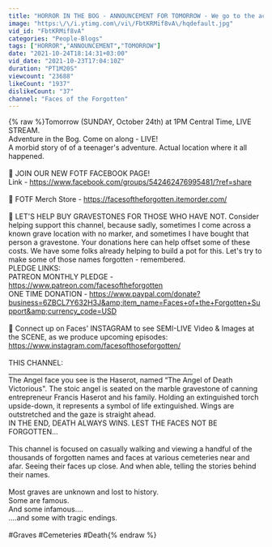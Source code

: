 ```yaml
---
title: "HORROR IN THE BOG - ANNOUNCEMENT FOR TOMORROW - We go to the actual location - LIVE STREAM TOMORROW!"
image: "https:\/\/i.ytimg.com\/vi\/FbtKRMif8vA\/hqdefault.jpg"
vid_id: "FbtKRMif8vA"
categories: "People-Blogs"
tags: ["HORROR","ANNOUNCEMENT","TOMORROW"]
date: "2021-10-24T18:14:31+03:00"
vid_date: "2021-10-23T17:04:10Z"
duration: "PT1M20S"
viewcount: "23688"
likeCount: "1937"
dislikeCount: "37"
channel: "Faces of the Forgotten"
---
```

{% raw %}Tomorrow (SUNDAY, October 24th) at 1PM Central Time, LIVE STREAM. <br />Adventure in the Bog. Come on along - LIVE!<br />A morbid story of of a teenager's adventure. Actual location where it all happened.<br /><br />🔴  JOIN OUR NEW FOTF FACEBOOK PAGE! <br />Link - <a rel="nofollow" target="blank" href="https://www.facebook.com/groups/542462476995481/?ref=share">https://www.facebook.com/groups/542462476995481/?ref=share</a><br /><br />🔴  FOTF Merch Store - <a rel="nofollow" target="blank" href="https://facesoftheforgotten.itemorder.com/">https://facesoftheforgotten.itemorder.com/</a><br /><br />🔴  LET'S HELP BUY GRAVESTONES FOR THOSE WHO HAVE NOT. Consider helping support this channel, because sadly, sometimes I come across a known grave location with no marker, and sometimes I have bought that person a gravestone. Your donations here can help offset some of these costs.  We have some folks already helping to build a pot for this. Let's try to make some of those names forgotten - remembered. <br />PLEDGE LINKS:<br />PATREON MONTHLY PLEDGE - <a rel="nofollow" target="blank" href="https://www.patreon.com/facesoftheforgotten">https://www.patreon.com/facesoftheforgotten</a><br />ONE TIME DONATION - <a rel="nofollow" target="blank" href="https://www.paypal.com/donate?business=6ZBCL7Y632H3J&amp;item_name=Faces+of+the+Forgotten+Support&amp;currency_code=USD">https://www.paypal.com/donate?business=6ZBCL7Y632H3J&amp;item_name=Faces+of+the+Forgotten+Support&amp;currency_code=USD</a><br /><br />🔴  Connect up on Faces' INSTAGRAM to see SEMI-LIVE Video &amp; Images at the SCENE, as we produce upcoming episodes:<br /><a rel="nofollow" target="blank" href="https://www.instagram.com/facesofthoseforgotten/">https://www.instagram.com/facesofthoseforgotten/</a><br /><br />THIS CHANNEL:<br />_________________________________________________________<br />The Angel face you see is the Haserot, named “The Angel of Death Victorious&quot;. The stoic angel is seated on the marble gravestone of canning entrepreneur Francis Haserot and his family. Holding an extinguished torch upside-down, it represents a symbol of life extinguished. Wings are outstretched and the gaze is straight ahead. <br />IN THE END, DEATH ALWAYS WINS. LEST THE FACES NOT BE FORGOTTEN...<br /><br />This channel is focused on casually walking and viewing a handful of the thousands of forgotten names and faces at various cemeteries near and afar. Seeing their faces up close. And when able, telling the stories behind their names.<br /> <br />Most graves are unknown and lost to history. <br />Some are famous. <br />And some infamous....<br />....and some with tragic endings.<br /><br />#Graves #Cemeteries #Death{% endraw %}
